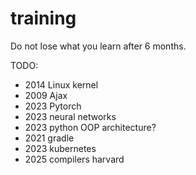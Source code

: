 # training

Do not lose what you learn after 6 months.

TODO:
* 2014 Linux kernel
* 2009 Ajax
* 2023 Pytorch
* 2023 neural networks
* 2023 python OOP architecture?
* 2021 gradle
* 2023 kubernetes
* 2025 compilers harvard
